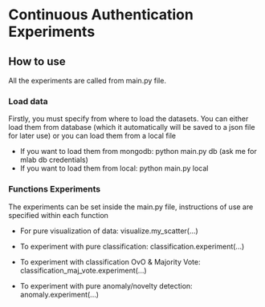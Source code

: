 # Continuous Authentication Experiments

## How to use

All the experiments are called from main.py file.

### Load data

Firstly, you must specify from where to load the datasets. You can either load them from database (which it automatically will be saved to a json file for later use) or you can load them from a local file

* If you want to load them from mongodb: python main.py db (ask me for mlab db credentials)
* If you want to load them from local:   python main.py local

### Functions Experiments

The experiments can be set inside the main.py file, instructions of use are specified within each function

* For pure visualization of data: visualize.my_scatter(...)

* To experiment with pure classification: classification.experiment(...)

* To experiment with classification OvO & Majority Vote: classification_maj_vote.experiment(...)

* To experiment with pure anomaly/novelty detection: anomaly.experiment(...)
